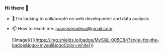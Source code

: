 ### Hi there 👋

- 👯 I’m looking to collaborate on web development and data analysis
- 📫 How to reach me: joaojoserodeso@gmail.com

  ![image]({[(https://img.shields.io/badge/MySQL-005C84?style=for-the-badge&logo=mysql&logoColor=white]})
  

